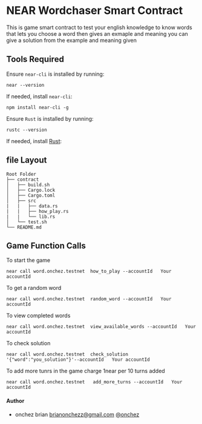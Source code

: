 # NEAR Wordchaser Smart Contract

This is game smart contract to test your english knowledge to know words that lets you choose a word then gives an exmaple and meaning you can give a solution from the example and meaning given

## Tools Required

Ensure `near-cli` is installed by running:

```
near --version
```

If needed, install `near-cli`:

```
npm install near-cli -g
```

Ensure `Rust` is installed by running:

```
rustc --version
```

If needed, install [Rust](https://www.rust-lang.org/tools/install):

## file Layout

```
Root Folder
├── contract
│   ├── build.sh
│   ├── Cargo.lock
│   ├── Cargo.toml
│   ├── src
|   |   ├── data.rs
|   |   ├── how_play.rs
|   |   └── lib.rs
│   └── test.sh
└── README.md

```

## Game Function Calls

To start the game

```
near call word.onchez.testnet  how_to_play --accountId   Your accountId
```

To get a random word

```
near call word.onchez.testnet  random_word --accountId   Your accountId
```

To view completed words

```
near call word.onchez.testnet  view_available_words --accountId   Your accountId
```

To check solution

```
near call word.onchez.testnet  check_solution '{"word":"you_solution"}'--accountId   Your accountId
```

To add more tunrs in the game charge 1near per 10 turns added

```
near call word.onchez.testnet   add_more_turns --accountId   Your accountId
```

#### Author

- onchez brian <brianonchezz@gmail.com> [@onchez](https://twitter.com/onchezz_2)
